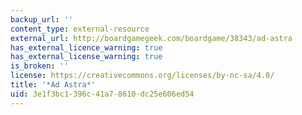 ```yaml
---
backup_url: ''
content_type: external-resource
external_url: http://boardgamegeek.com/boardgame/38343/ad-astra
has_external_licence_warning: true
has_external_license_warning: true
is_broken: ''
license: https://creativecommons.org/licenses/by-nc-sa/4.0/
title: '*Ad Astra*'
uid: 3e1f3bc1-396c-41a7-8610-dc25e606ed54
---
```

